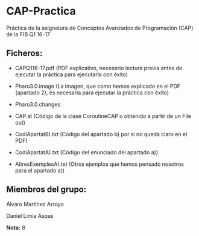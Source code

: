 # CAP-Practica
Práctica de la asignatura de Conceptos Avanzados de Programación (CAP) de la FIB Q1 16-17

## Ficheros:

- CAPQ116-17.pdf (PDF explicativo, necesario lectura previa antes de ejecutar la práctica para ejecutarla con éxito)

- Pharo3.0.image (La imagen, que como hemos explicado en el PDF (apartado 2), és necesaria para ejecutar la práctica con éxito)

- Pharo3.0.changes

- CAP.st (Código de la clase CoroutineCAP o obtenido a partir de un File out)

- CodiApartatB).txt (Código del apartado b) por si no queda claro en el PDF)

- CodiApartatA).txt (Código del enunciado del apartado a))

- AltresExemplesA).txt (Otros ejemplos que hemos pensado nosotros para el apartado a))

## Miembros del grupo:

Álvaro Martínez Arroyo

Daniel Limia Aspas

**Nota:** 8
